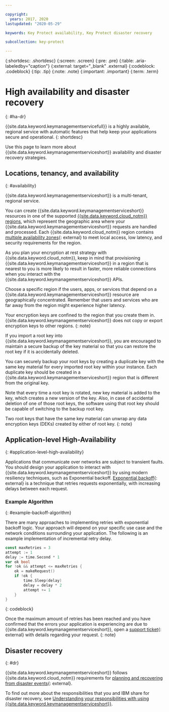 ```yaml
---

copyright:
  years: 2017, 2020
lastupdated: "2020-05-29"

keywords: Key Protect availability, Key Protect disaster recovery

subcollection: key-protect

---
```


{:shortdesc: .shortdesc}
{:screen: .screen}
{:pre: .pre}
{:table: .aria-labeledby="caption"}
{:external: target="_blank" .external}
{:codeblock: .codeblock}
{:tip: .tip}
{:note: .note}
{:important: .important}
{:term: .term}

# High availability and disaster recovery
{: #ha-dr}

{{site.data.keyword.keymanagementservicefull}} is a highly available, regional
service with automatic features that help keep your applications secure and
operational.
{: shortdesc}

Use this page to learn more about
{{site.data.keyword.keymanagementserviceshort}}
availability and disaster recovery strategies.

## Locations, tenancy, and availability
{: #availability}

{{site.data.keyword.keymanagementserviceshort}} is a multi-tenant, regional
service.

You can create {{site.data.keyword.keymanagementserviceshort}} resources in one
of the supported
[{{site.data.keyword.cloud_notm}} regions](/docs/key-protect?topic=key-protect-regions),
which represent the geographic area where your
{{site.data.keyword.keymanagementserviceshort}} requests are handled and
processed. Each {{site.data.keyword.cloud_notm}} region contains
[multiple availability zones](https://ibm.com/blogs/bluemix/2018/06/expansion-availability-zones-global-regions/){: external}
to meet local access, low latency, and security requirements for the region.

As you plan your encryption at rest strategy with
{{site.data.keyword.cloud_notm}}, keep in mind that provisioning
{{site.data.keyword.keymanagementserviceshort}} in a region that is nearest to
you is more likely to result in faster, more reliable connections when you
interact with the {{site.data.keyword.keymanagementserviceshort}} APIs.

Choose a specific region if the users, apps, or services that depend on a
{{site.data.keyword.keymanagementserviceshort}} resource are geographically
concentrated. Remember that users and services who are far away from the region
might experience higher latency.

Your encryption keys are confined to the region that you create them in.
{{site.data.keyword.keymanagementserviceshort}} does not copy or export
encryption keys to other regions.
{: note}

If you import a root key into {{site.data.keyword.keymanagementserviceshort}},
you are encouraged to maintain a secure backup of the key material so that you
can restore the root key if it is accidentally deleted.

You can securely backup your root keys by creating a duplicate key with the same
key material for every imported root key within your instance. Each duplicate
key should be created in a {{site.data.keyword.keymanagementserviceshort}}
region that is different from the original key.

Note that every time a root key is rotated, new key material is added to the
key, which creates a new version of the key. Also, in case of accidental
deletion of one of those root keys, the software using that root key should be
capable of switching to the backup root key.

Two root keys that have the same key material can unwrap any data encryption
keys (DEKs) created by either of root key.
{: note}

## Application-level High-Availability
{: #application-level-high-availability}

Applications that communicate over networks are subject to transient faults. You
should design your application to interact with
{{site.data.keyword.keymanagementserviceshort}} by using modern resiliency
techniques, such as Exponential backoff.
[Exponential backoff](https://en.wikipedia.org/wiki/Exponential_backoff){: external}
is a technique that retries requests exponentially, with increasing delays
between each request.

### Example Algorithm
{: #example-backoff-algorithm}

There are many approaches to implementing retries with exponential backoff
logic. Your approach will depend on your specific use case and the network
conditions surrounding your application. The following is an example
implementation of incremental retry delay.

```go
const maxRetries = 3
attempt := 1
delay := time.Second * 1
var ok bool
for !ok && attempt <= maxRetries {
    ok = makeRequest()
    if !ok {
        time.Sleep(delay)
        delay = delay * 2
        attempt += 1
    }
}
```
{: codeblock}

Once the maximum amount of retries has been reached and you have confirmed that
the errors your application is experiencing are due to
{{site.data.keyword.keymanagementserviceshort}}, open a
[support ticket](https://github.ibm.com/kms/customer-issues){: external}
with details regarding your request.
{: note}

## Disaster recovery
{: #dr}

{{site.data.keyword.keymanagementserviceshort}} follows
{{site.data.keyword.cloud_notm}} requirements for
[planning and recovering from disaster events](/docs/overview?topic=overview-zero-downtime#disaster-recovery){: external}.

To find out more about the responsibilities that you and IBM share for disaster
recovery, see
[Understanding your responsibilities with using {{site.data.keyword.keymanagementserviceshort}}](/docs/key-protect?topic=key-protect-shared-responsibilities#disaster-recovery).
